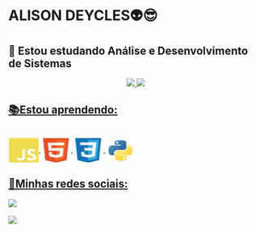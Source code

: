 <h1> ALISON DEYCLES👽😎</h1>

<h2> 🌱 Estou estudando Análise e Desenvolvimento de Sistemas </h2>
<div align="center">
  <a href="https://github.com/DEYCLES">
  <img height="180em" src="https://github-readme-stats.vercel.app/api?username=DEYCLES&show_icons=true&theme=tokyonight&include_all_commits=true&count_private=true"/>
  <img height="180em" src="https://github-readme-stats.vercel.app/api/top-langs/?username=DEYCLES&layout=compact&langs_count=7&theme=tokyonight"/>
</div>
  <p>
  <h2> 📚Estou aprendendo: </h2>
  
  <div style="display: inline_block"><br>
  <img align="center" alt="Deycles-Js" height="50" width="60" title="Javascript" src="https://raw.githubusercontent.com/devicons/devicon/master/icons/javascript/javascript-plain.svg">
  <img align="center" alt="Deycles-HTML" height="50" width="60" title="HTML5" src="https://raw.githubusercontent.com/devicons/devicon/master/icons/html5/html5-original.svg">
  <img align="center" alt="Deycles-CSS" height="50" width="60" title="CSS3" src="https://raw.githubusercontent.com/devicons/devicon/master/icons/css3/css3-original.svg">
  <img align="center" alt="Deycles-Python" height="50" width="60" title="Python" src="https://raw.githubusercontent.com/devicons/devicon/master/icons/python/python-original.svg">
 
</div>
  <p>
    <h2>🤠Minhas redes sociais: </h2>
  </p>
<div>
  <a href="https://instagram.com/deycles" target="_blank"><img src="https://img.shields.io/badge/-Instagram-%23E4405F?style=for-the-badge&logo=instagram&logoColor=white" target="_blank"></a>
 
  <a href="https://www.linkedin.com/in/deycles" target="_blank"><img src="https://img.shields.io/badge/-LinkedIn-%230077B5?style=for-the-badge&logo=linkedin&logoColor=white" target="_blank"></a> 
  </div>
